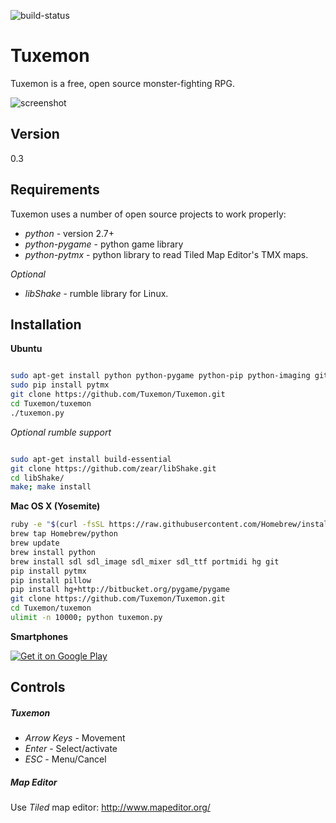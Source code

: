 ![build-status](https://travis-ci.org/Tuxemon/Tuxemon.svg?branch=master)

Tuxemon
=========

Tuxemon is a free, open source monster-fighting RPG.

![screenshot](http://www.tuxemon.org/images/featurette-01.png)

Version
----

0.3

Requirements
-----------

Tuxemon uses a number of open source projects to work properly:

* *python* - version 2.7+
* *python-pygame* - python game library
* *python-pytmx* - python library to read Tiled Map Editor's TMX maps.

*Optional*

* *libShake* - rumble library for Linux.

Installation
--------------

**Ubuntu**

```sh

sudo apt-get install python python-pygame python-pip python-imaging git
sudo pip install pytmx
git clone https://github.com/Tuxemon/Tuxemon.git
cd Tuxemon/tuxemon
./tuxemon.py

```

*Optional rumble support*

```sh

sudo apt-get install build-essential
git clone https://github.com/zear/libShake.git
cd libShake/
make; make install

```

**Mac OS X (Yosemite)**

```sh
ruby -e "$(curl -fsSL https://raw.githubusercontent.com/Homebrew/install/master/install)"
brew tap Homebrew/python
brew update
brew install python
brew install sdl sdl_image sdl_mixer sdl_ttf portmidi hg git
pip install pytmx
pip install pillow
pip install hg+http://bitbucket.org/pygame/pygame
git clone https://github.com/Tuxemon/Tuxemon.git
cd Tuxemon/tuxemon
ulimit -n 10000; python tuxemon.py

```

**Smartphones**

[![Get it on Google Play](https://developer.android.com/images/brand/en_generic_rgb_wo_45.png)](https://play.google.com/store/apps/details?id=naman14.timber)

Controls
--------------

##### Tuxemon
* *Arrow Keys* - Movement
* *Enter* - Select/activate
* *ESC* - Menu/Cancel

##### Map Editor

Use *Tiled* map editor: http://www.mapeditor.org/
